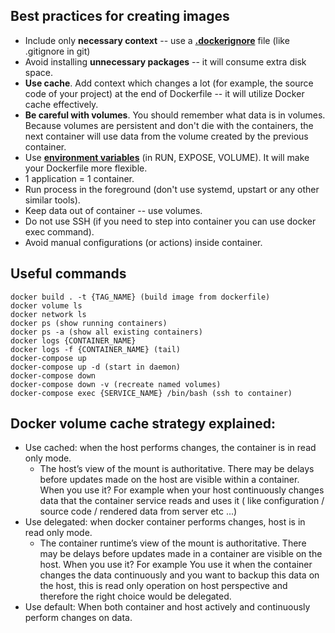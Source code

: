 ## Best practices for creating images

* Include only **necessary context** -- use a [**.dockerignore**](https://docs.docker.com/engine/reference/builder/#dockerignore-file) file (like .gitignore in git)
* Avoid installing **unnecessary packages** -- it will consume extra disk space.
* **Use cache**. Add context which changes a lot (for example, the source code of your project) at the end of Dockerfile -- it will utilize Docker cache effectively.
* **Be careful with volumes**. You should remember what data is in volumes. Because volumes are persistent and don't die with the containers, the next container will use data from the volume created by the previous container.
* Use [**environment variables**](https://docs.docker.com/engine/reference/builder/#environment-replacement) (in RUN, EXPOSE, VOLUME). It will make your Dockerfile more flexible.
* 1 application = 1 container.
* Run process in the foreground (don't use systemd, upstart or any other similar tools).
* Keep data out of container -- use volumes.
* Do not use SSH (if you need to step into container you can use docker exec command).
* Avoid manual configurations (or actions) inside container.


## Useful commands

```
docker build . -t {TAG_NAME} (build image from dockerfile)
docker volume ls
docker network ls
docker ps (show running containers)
docker ps -a (show all existing containers)
docker logs {CONTAINER_NAME} 
docker logs -f {CONTAINER_NAME} (tail)
docker-compose up
docker-compose up -d (start in daemon)
docker-compose down
docker-compose down -v (recreate named volumes)
docker-compose exec {SERVICE_NAME} /bin/bash (ssh to container)
```

## Docker volume cache strategy explained:

* Use cached: when the host performs changes, the container is in read only mode.
  * The host’s view of the mount is authoritative. There may be delays before updates made on the host are visible within a container. When you use it? For example when your host continuously changes data that the container service reads and uses it ( like configuration / source code / rendered data from server etc ...)
* Use delegated: when docker container performs changes, host is in read only mode.
  * The container runtime’s view of the mount is authoritative. There may be delays before updates made in a container are visible on the host. When you use it? For example You use it when the container changes the data continuously and you want to backup this data on the host, this is read only operation on host perspective and therefore the right choice would be delegated.
* Use default: When both container and host actively and continuously perform changes on data.
